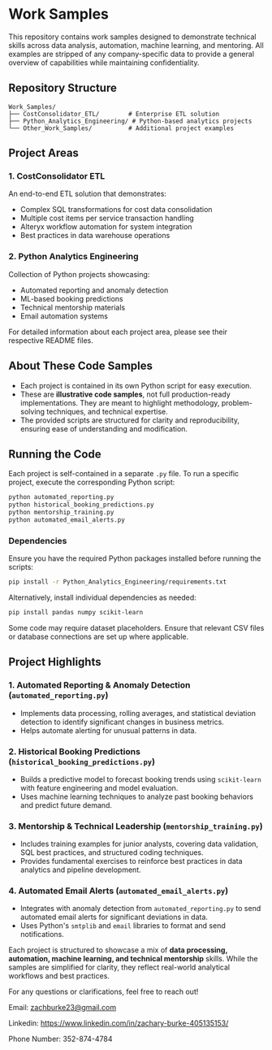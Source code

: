 # Work Samples

This repository contains work samples designed to demonstrate technical skills across data analysis, automation, machine learning, and mentoring. All examples are stripped of any company-specific data to provide a general overview of capabilities while maintaining confidentiality.

## Repository Structure

```
Work_Samples/
├── CostConsolidator_ETL/        # Enterprise ETL solution
├── Python_Analytics_Engineering/ # Python-based analytics projects
└── Other_Work_Samples/          # Additional project examples
```

## Project Areas

### 1. CostConsolidator ETL
An end-to-end ETL solution that demonstrates:
- Complex SQL transformations for cost data consolidation
- Multiple cost items per service transaction handling
- Alteryx workflow automation for system integration
- Best practices in data warehouse operations

### 2. Python Analytics Engineering
Collection of Python projects showcasing:
- Automated reporting and anomaly detection
- ML-based booking predictions
- Technical mentorship materials
- Email automation systems

For detailed information about each project area, please see their respective README files.

## About These Code Samples

- Each project is contained in its own Python script for easy execution.
- These are **illustrative code samples**, not full production-ready implementations. They are meant to highlight methodology, problem-solving techniques, and technical expertise.
- The provided scripts are structured for clarity and reproducibility, ensuring ease of understanding and modification.

## Running the Code

Each project is self-contained in a separate `.py` file. To run a specific project, execute the corresponding Python script:

```bash
python automated_reporting.py
python historical_booking_predictions.py
python mentorship_training.py
python automated_email_alerts.py
```

### Dependencies
Ensure you have the required Python packages installed before running the scripts:

```bash
pip install -r Python_Analytics_Engineering/requirements.txt
```

Alternatively, install individual dependencies as needed:

```bash
pip install pandas numpy scikit-learn
```

Some code may require dataset placeholders. Ensure that relevant CSV files or database connections are set up where applicable.

## Project Highlights

### 1. Automated Reporting & Anomaly Detection (`automated_reporting.py`)
- Implements data processing, rolling averages, and statistical deviation detection to identify significant changes in business metrics.
- Helps automate alerting for unusual patterns in data.

### 2. Historical Booking Predictions (`historical_booking_predictions.py`)
- Builds a predictive model to forecast booking trends using `scikit-learn` with feature engineering and model evaluation.
- Uses machine learning techniques to analyze past booking behaviors and predict future demand.

### 3. Mentorship & Technical Leadership (`mentorship_training.py`)
- Includes training examples for junior analysts, covering data validation, SQL best practices, and structured coding techniques.
- Provides fundamental exercises to reinforce best practices in data analytics and pipeline development.

### 4. Automated Email Alerts (`automated_email_alerts.py`)
- Integrates with anomaly detection from `automated_reporting.py` to send automated email alerts for significant deviations in data.
- Uses Python's `smtplib` and `email` libraries to format and send notifications.

Each project is structured to showcase a mix of **data processing, automation, machine learning, and technical mentorship** skills. While the samples are simplified for clarity, they reflect real-world analytical workflows and best practices.

For any questions or clarifications, feel free to reach out!

Email: zachburke23@gmail.com

Linkedin: https://www.linkedin.com/in/zachary-burke-405135153/

Phone Number: 352-874-4784
